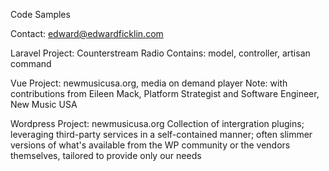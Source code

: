 Code Samples

Contact: edward@edwardficklin.com

Laravel
Project: Counterstream Radio
Contains: model, controller, artisan command

Vue
Project: newmusicusa.org, media on demand player
Note: with contributions from Eileen Mack, Platform Strategist and Software Engineer, New Music USA

Wordpress
Project: newmusicusa.org
Collection of intergration plugins; leveraging third-party services in a self-contained manner; often slimmer versions of what's available from the WP community or the vendors themselves, tailored to provide only our needs